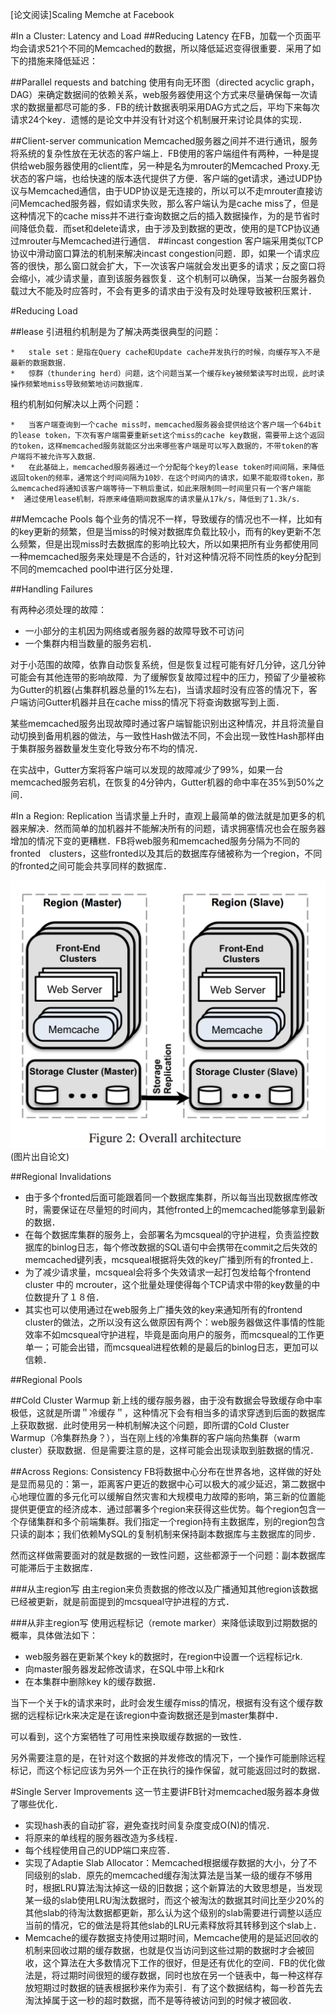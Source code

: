 [论文阅读]Scaling Memche at Facebook


#In a Cluster: Latency and Load
##Reducing Latency
在FB，加载一个页面平均会请求521个不同的Memcached的数据，所以降低延迟变得很重要．采用了如下的措施来降低延迟：


##Parallel requests and batching
使用有向无环图（directed acyclic graph，DAG）来确定数据间的依赖关系，web服务器使用这个方式来尽量确保每一次请求的数据量都尽可能的多．FB的统计数据表明采用DAG方式之后，平均下来每次请求24个key．遗憾的是论文中并没有针对这个机制展开来讨论具体的实现．

##Client-server communication
Memcached服务器之间并不进行通讯，服务将系统的复杂性放在无状态的客户端上．FB使用的客户端组件有两种，一种是提供给web服务器使用的client库，另一种是名为mrouter的Memcached Proxy.无状态的客户端，也给快速的版本迭代提供了方便．客户端的get请求，通过UDP协议与Memcached通信，由于UDP协议是无连接的，所以可以不走mrouter直接访问Memcached服务器，假如请求失败，那么客户端认为是cache miss了，但是这种情况下的cache miss并不进行查询数据之后的插入数据操作，为的是节省时间降低负载．而set和delete请求，由于涉及到数据的更改，使用的是TCP协议通过mrouter与Memcached进行通信．
##incast congestion
客户端采用类似TCP协议中滑动窗口算法的机制来解决incast congestion问题．即，如果一个请求应答的很快，那么窗口就会扩大，下一次该客户端就会发出更多的请求；反之窗口将会缩小，减少请求量，直到该服务器恢复．这个机制可以确保，当某一台服务器负载过大不能及时应答时，不会有更多的请求由于没有及时处理导致被积压累计．

#Reducing Load

##lease
引进租约机制是为了解决两类很典型的问题：

	*	stale set：是指在Query cache和Update cache并发执行的时候，向缓存写入不是最新的数据数据．
	*	惊群（thundering herd）问题，这个问题当某一个缓存key被频繁读写时出现，此时读操作频繁地miss导致频繁地访问数据库．


租约机制如何解决以上两个问题：

	*	当客户端查询到一个cache miss时，memcached服务器会提供给这个客户端一个64bit的lease token，下次有客户端需要重新set这个miss的cache key数据，需要带上这个返回的token，这样memcached服务就能区分出来哪些客户端是可以写入数据的，不带token的客户端将不被允许写入数据．
	* 	在此基础上，memcached服务器通过一个分配每个key的lease token时间间隔，来降低返回token的频率，通常这个时间间隔为10妙．在这个时间内的请求，如果不能取得token，那么memcached将通知该客户端等待一下稍后重试，如此来限制同一时间里只有一个客户端能
	*  通过使用lease机制，将原来峰值期间数据库的请求量从17k/s，降低到了1.3k/s．

##Memcache Pools
每个业务的情况不一样，导致缓存的情况也不一样，比如有的key更新的频繁，但是当miss的时候对数据库负载比较小，而有的key更新不怎么频繁，但是出现miss时去数据库的影响比较大，所以如果把所有业务都使用同一种memcached服务来处理是不合适的，针对这种情况将不同性质的key分配到不同的memcached pool中进行区分处理．

##Handling Failures

有两种必须处理的故障：

*	一小部分的主机因为网络或者服务器的故障导致不可访问
* 	一个集群内相当数量的服务宕机．

对于小范围的故障，依靠自动恢复系统，但是恢复过程可能有好几分钟，这几分钟可能会有其他连带的影响故障．为了缓解恢复故障过程中的压力，预留了少量被称为Gutter的机器(占集群机器总量的1%左右)，当请求超时没有应答的情况下，客户端访问Gutter机器并且在cache miss的情况下将查询数据写到上面．

某些memcached服务出现故障时通过客户端智能识别出这种情况，并且将流量自动切换到备用机器的做法，与一致性Hash做法不同，不会出现一致性Hash那样由于集群服务器数量发生变化导致分布不均的情况．

在实战中，Gutter方案将客户端可以发现的故障减少了99%，如果一台memcached服务宕机，在恢复的4分钟内，Gutter机器的命中率在35%到50%之间．

#In a Region: Replication
当请求量上升时，直观上最简单的做法就是加更多的机器来解决．然而简单的加机器并不能解决所有的问题，请求拥塞情况也会在服务器增加的情况下变的更糟糕．FB将web服务和memcached服务分隔为不同的fronted　clusters，这些fronted以及其后的数据库存储被称为一个region，不同的fronted之间可能会共享同样的数据库．

![Table](./Figure2.png "Table")
(图片出自论文)

##Regional Invalidations

*	由于多个fronted后面可能跟着同一个数据库集群，所以每当出现数据库修改时，需要保证在尽量短的时间内，其他fronted上的memcached能够拿到最新的数据．
* 	在每个数据库集群的服务上，会部署名为mcsqueal的守护进程，负责监控数据库的binlog日志，每个修改数据的SQL语句中会携带在commit之后失效的memcached键列表，mcsqueal根据将失效的key广播到所有的fronted上．
*  为了减少请求量，mcsqueal会将多个失效请求一起打包发给每个frontend cluster 中的 mcrouter，这个批量处理使得每个TCP请求中带的key数量的中位数提升了１８倍．
*  其实也可以使用通过在web服务上广播失效的key来通知所有的frontend cluster的做法，之所以没有这么做原因有两个：web服务器做这件事情的性能效率不如mcsqueal守护进程，毕竟是面向用户的服务，而mcsqueal的工作更单一；可能会出错，而mcsqueal进程依赖的是最后的binlog日志，更加可以信赖．

##Regional Pools

##Cold Cluster Warmup
新上线的缓存服务器，由于没有数据会导致缓存命中率极低，这就是所谓＂冷缓存＂，这种情况下会有相当多的请求穿透到后面的数据库上获取数据．此时使用另一种机制解决这个问题，即所谓的Cold Cluster Warmup（冷集群热身？），当在刚上线的冷集群的客户端向热集群（warm cluster）获取数据．但是需要注意的是，这样可能会出现读取到脏数据的情况．

##Across Regions: Consistency
FB将数据中心分布在世界各地，这样做的好处是显而易见的：第一，距离客户更近的数据中心可以极大的减少延迟，第二数据中心地理位置的多元化可以缓解自然灾害和大规模电力故障的影响，第三新的位置能提供更便宜的经济成本．通过部署多个region来获得这些优势。每个region包含一个存储集群和多个前端集群。我们指定一个region持有主数据库，别的region包含只读的副本；我们依赖MySQL的复制机制来保持副本数据库与主数据库的同步．

然而这样做需要面对的就是数据的一致性问题，这些都源于一个问题：副本数据库可能滞后于主数据库．

###从主region写
由主region来负责数据的修改以及广播通知其他region该数据已经被更新，就是前面提到的mcsqueal守护进程的方式．

###从非主region写
使用远程标记（remote marker）来降低读取到过期数据的概率，具体做法如下：

*	web服务器在更新某个key k的数据时，在region中设置一个远程标记rk.
* 	向master服务器发起修改请求，在SQL中带上k和rk
*  在本集群中删除key k的缓存数据．


当下一个关于k的请求来时，此时会发生缓存miss的情况，根据有没有这个缓存数据的远程标记rk来决定是在该region中查询数据还是到master集群中．

可以看到，这个方案牺牲了可用性来换取缓存数据的一致性．

另外需要注意的是，在针对这个数据的并发修改的情况下，一个操作可能删除远程标记，而这个标记应该为另外一个正在执行的操作保留，就可能返回过时的数据．

#Single Server Improvements
这一节主要讲FB针对memcached服务器本身做了哪些优化．

*	实现hash表的自动扩容，避免查找时间复杂度变成O(N)的情况．
* 	将原来的单线程的服务器改造为多线程．
*  每个线程使用自己的UDP端口来应答．
*  实现了Adaptie Slab Allocator：Memcached根据缓存数据的大小，分了不同级别的slab．原先的memcached缓存淘汰算法是当某一级的缓存不够用时，根据LRU算法淘汰掉这一级的旧数据；这个新算法的大致思想是，当发现某一级的slab使用LRU淘汰数据时，而这个被淘汰的数据其时间比至少20%的其他slab的待淘汰数据都更新，那么认为这个级别的slab需要进行调整以适应当前的情况，它的做法是将其他slab的LRU元素释放将其转移到这个slab上．
*  Memcache的缓存数据支持使用过期时间，Memcache使用的是延迟回收的机制来回收过期的缓存数据，也就是仅当访问到这些过期的数据时才会被回收，这个算法在大多数情况下工作的很好，但是还有优化的空间．FB的优化做法是，将过期时间很短的缓存数据，同时也放在另一个链表中，每一种这样存放短期过时数据的链表根据秒来作为索引．有了这个数据结构，每一秒首先去淘汰掉属于这一秒的超时数据，而不是等待被访问到的时候才被回收．
